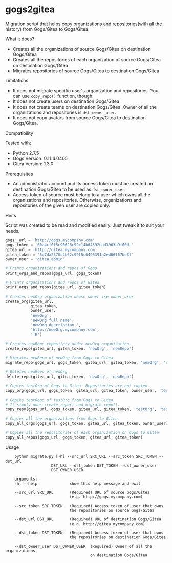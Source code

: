 # gogs2gitea
Migration script that helps copy organizations and repositories(with all the history) from Gogs/Gitea to Gogs/Gitea.

What it does?
* Creates all the organizations of source Gogs/Gitea on destination Gogs/Gitea
* Creates all the repositories of each organization of source Gogs/Gitea on destination Gogs/Gitea
* Migrates repositories of source Gogs/Gitea to destination Gogs/Gitea

Limitations
* It does not migrate specific user's organization and repositories. You can use `copy_repo()` function, though.
* It does not create users on destination Gogs/Gitea
* It does not create teams on destination Gogs/Gitea. Owner of all the organizations and repositories is `dst_owner_user`.
* It does not copy avatars from source Gogs/Gitea to destination Gogs/Gitea.

Compatibility

Tested with;
* Python 2.7.5
* Gogs Version: 0.11.4.0405
* Gitea Version: 1.3.0

Prerequisites
* An administrator account and its access token must be created on destination Gogs/Gitea to be used as `dst_owner_user`.
* Access token of source must belong to a user which owns all the organizations and repositories. Otherwise, organizations and repositories of the given user are copied only.

Hints

Script was created to be read and modified easily. Just tweak it to suit your needs.

```python
gogs__url = 'http://gogs.mycompany.com' 
gogs_token = '60a4cf0f5c90625c99c14b64392ead3963a9f00dc'
gitea_url = 'http://gitea.mycompany.com' 
gitea_token = '5d7da2370c4b62c99f5c6496391a2ed66f07be3f'
owner_user = 'gitea_admin'

# Prints organizations and repos of Gogs
print_orgs_and_repos(gogs_url, gogs_token)

# Prints organizations and repos of Gitea
print_orgs_and_repos(gitea_url, gitea_token)

# Creates newOrg organization whose owner ise owner_user
create_org(gitea_url, 
           gitea_token, 
           owner_user, 
           'newOrg', 
           'newOrg full name', 
           'newOrg description.', 
           'http://newOrg.mycompany.com', 
           'TR')

# Creates newRepo repository under newOrg organization
create_repo(gitea_url, gitea_token, 'newOrg', 'newRepo')

# Migrates newRepo of newOrg from Gogs to Gitea
migrate_repo(gogs_url, gogs_token, gitea_url, gitea_token, 'newOrg', 'newRepo')

# Deletes newRepo of newOrg
delete_repo(gitea_url, gitea_token, 'newOrg', 'newRepo')

# Copies testOrg of Gogs to Gitea. Repositories are not copied.
copy_org(gogs_url, gogs_token, gitea_url, gitea_token, owner_user, 'testOrg')

# Copies testRepo of testOrg from Gogs to Gitea.
# It simply does create_repo() and migrate_repo().
copy_repo(gogs_url, gogs_token, gitea_url, gitea_token, 'testOrg', 'testRepo')

# Copies all the organizations from Gogs to Gitea
copy_all_orgs(gogs_url, gogs_token, gitea_url, gitea_token, owner_user)

# Copies all the repositories of each organization on Gogs to Gitea
copy_all_repos(gogs_url, gogs_token, gitea_url, gitea_token)
```

Usage

        python migrate.py [-h] --src_url SRC_URL --src_token SRC_TOKEN --dst_url
                        DST_URL --dst_token DST_TOKEN --dst_owner_user
                        DST_OWNER_USER

        arguments:
        -h, --help              show this help message and exit

        --src_url SRC_URL       (Required) URL of source Gogs/Gitea 
                                (e.g. http://gogs.mycompany.com)
        
        --src_token SRC_TOKEN   (Required) Access token of user that owns 
                                the repositories on source Gogs/Gitea
        
        --dst_url DST_URL       (Required) URL of destination Gogs/Gitea 
                                (e.g. http://gitea.mycompany.com)
        
        --dst_token DST_TOKEN   (Required) Access token of user that owns 
                                the repositories on destination Gogs/Gitea
        
        --dst_owner_user DST_OWNER_USER  (Required) Owner of all the organizations 
                                         on destination Gogs/Gitea